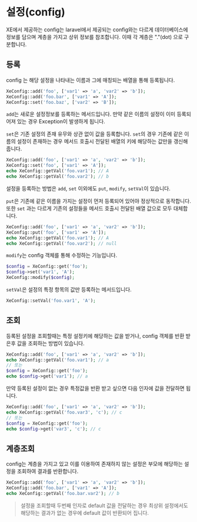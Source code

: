 # 설정\(config\)

XE에서 제공하는 config는 laravel에서 제공되는 config와는 다르게 데이터베이스에 정보를 담으며 계층을 가지고 상위 정보를 참조합니다. 이때 각 계층은 "."\(dot\) 으로 구분합니다.

## 등록

config 는 해당 설정을 나타내는 이름과 그에 매칭되는 배열을 통해 등록됩니다.

```php
XeConfig::add('foo', ['var1' => 'a', 'var2' => 'b']);
XeConfig::add('foo.bar', ['var1' => 'A']);
XeConfig::set('foo.baz', ['var2' => 'B']);
```

`add`는 새로운 설정정보를 등록하는 메서드입니다. 만약 같은 이름의 설정이 이미 등록되어져 있는 경우 Exception이 발생하게 됩니다.

`set`은 기존 설정의 존재 유무와 상관 없이 값을 등록합니다. `set`의 경우 기존에 같은 이름의 설정이 존재하는 경우 메서드 호출시 전달된 배열의 키에 해당하는 값만을 갱신해 줍니다.

```php
XeConfig::add('foo', ['var1' => 'a', 'var2' => 'b']);
XeConfig::set('foo', ['var1' => 'A']);
echo XeConfig::getVal('foo.var1'); // A
echo XeConfig::getVal('foo.var2'); // b
```

설정을 등록하는 방법은 `add`, `set` 이외에도 `put`, `modify`, `setVal`이 있습니다.

`put`은 기존에 같은 이름을 가지는 설정이 먼저 등록되어 있어야 정상적으로 동작합니다. 또한 `set` 과는 다르게 기존의 설정들을 메서드 호출시 전달된 배열 값으로 모두 대체합니다.

```php
XeConfig::add('foo', ['var1' => 'a', 'var2' => 'b']);
XeConfig::put('foo', ['var1' => 'A']);
echo XeConfig::getVal('foo.var1'); // A
echo XeConfig::getVal('foo.var2'); // null
```

`modify`는 config 객체를 통해 수정하는 기능입니다.

```php
$config = XeConfig::get('foo');
$config->set('var1', 'A');
XeConfig::modify($config);
```

`setVal`은 설정의 특정 항목의 값만 등록하는 메서드입니다.

```php
XeConfig::setVal('foo.var1', 'A');
```

## 조회

등록된 설정을 조회할때는 특정 설정키에 해당하는 값을 받거나, config 객체를 반환 받은후 값을 조회하는 방법이 있습니다.

```php
XeConfig::add('foo', ['var1' => 'a', 'var2' => 'b']);
echo XeConfig::getVal('foo.var1'); // a
// 또는
$config = XeConfig::get('foo');
echo $config->get('var1'); // a
```

만약 등록된 설정이 없는 경우 특정값을 반환 받고 싶으면 다음 인자에 값을 전달하면 됩니다.

```php
XeConfig::add('foo', ['var1' => 'a', 'var2' => 'b']);
echo XeConfig::getVal('foo.var3', 'c'); // c
// 또는
$config = XeConfig::get('foo');
echo $config->get('var3', 'c'); // c
```

## 계층조회

config는 계층을 가지고 있고 이를 이용하여 존재하지 않는 설정은 부모에 해당하는 설정을 조회하여 결과를 반환합니다.

```php
XeConfig::add('foo', ['var1' => 'a', 'var2' => 'b']);
XeConfig::add('foo.bar', ['var1' => 'A']);
echo XeConfig::getVal('foo.bar.var2'); // b
```

> 설정을 조회할때 두번째 인자로 default 값을 전달하는 경우 최상위 설정에서도 해당하는 결과가 없는 경우에 default 값이 반환되어 집니다.

